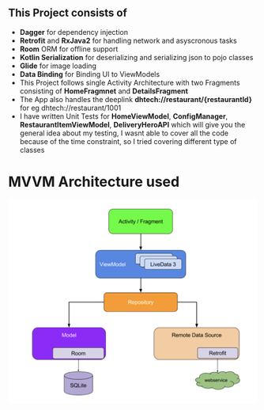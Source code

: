 
## This Project consists of
* **Dagger** for dependency injection
* **Retrofit** and **RxJava2** for handling network and asyscronous tasks
* **Room** ORM for offline support
* **Kotlin Serialization** for deserializing and serializing json to pojo classes
* **Glide** for image loading
* **Data Binding** for Binding UI to ViewModels
* This Project follows single Activity Architecture with two Fragments 
consisting of **HomeFragmnet** and **DetailsFragment**
* The App also handles the deeplink **dhtech://restaurant/{restaurantId}**
for eg dhtech://restaurant/1001
* I have written Unit Tests for **HomeViewModel**, **ConfigManager**, **RestaurantItemViewModel**, **DeliveryHeroAPI**
which will give you the general idea about my testing, I wasnt able to cover all the code because of the time constraint, 
so I tried covering different type of classes


# MVVM Architecture used
![image](diagram.png)
